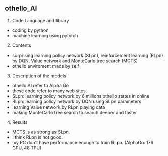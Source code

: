 ## othello_AI
  
  
1. Code Language and library
  - coding by python
  - machine learning using pytorch
  
  
2. Contents
  - surprising learning policy network (SLpn), reinforcement learning (RLpn) by DQN, Value network and MonteCarlo tree search (MCTS)
  - othello enviroment made by self
  
  
3. Description of the models
  - othello AI refer to Alpha Go 
  - these code refer to many web sites.
  - SLpn: learning policy network by 6 millions othello states in online
  - RLpn: learning policy network by DQN using SLpn parameters
  - learning Value network by RLpn playing data
  - making MonteCarlo tree search to search deeper and faster

4. Results
  - MCTS is as strong as SLpn.
  - I think RLpn is not good.
  - my PC don't have performance enough to train RLpn. (AlphaGo: 176 GPU, 48 TPU)
